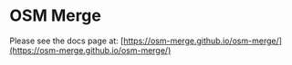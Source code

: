 # OSM Merge

Please see the docs page at:
[https://osm-merge.github.io/osm-merge/](https://osm-merge.github.io/osm-merge/)
